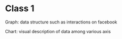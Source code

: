 # Class 1
Graph: data structure such as interactions on facebook

Chart: visual description of data among various axis
